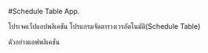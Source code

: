 #Schedule Table App.

โปรเจคเว็ปแอปพลิเคชัน โปรแกรมจัดตารางเวรอัตโนมัติ(Schedule Table)

ตัวอย่างแอฟพลิเคชัน

